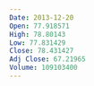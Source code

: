 ```yaml
---
Date: 2013-12-20
Open: 77.918571
High: 78.80143
Low: 77.831429
Close: 78.431427
Adj Close: 67.21965
Volume: 109103400
---
```

